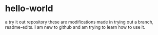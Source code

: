 # hello-world
a try it out repository
these are modifications made in trying out a branch, readme-edits.
I am new to github and am trying to learn how to use it.
